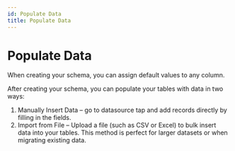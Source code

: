 ```yaml
---
id: Populate Data
title: Populate Data
---
```


# Populate Data

When creating your schema, you can assign default values to any column. 

After creating your schema, you can populate your tables with data in two ways:
1. Manually Insert Data – go to datasource tap and add records directly by filling in the fields.
2. Import from File – Upload a file (such as CSV or Excel) to bulk insert data into your tables. This method is perfect for larger datasets or when migrating existing data.

